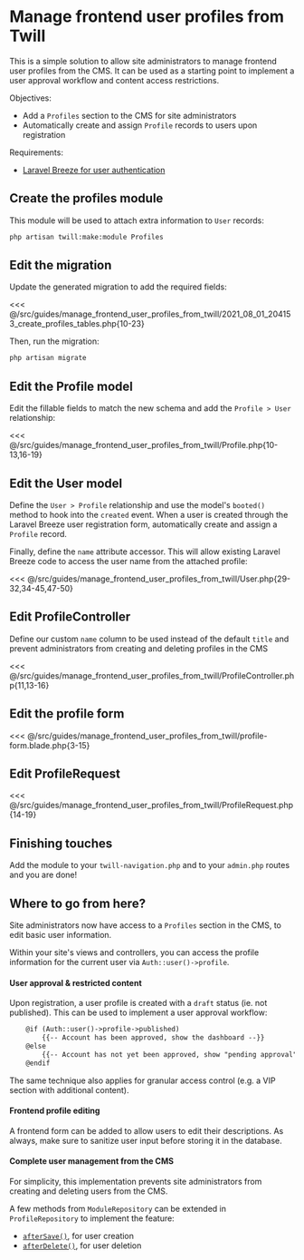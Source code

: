 # Manage frontend user profiles from Twill

This is a simple solution to allow site administrators to manage
frontend user profiles from the CMS. It can be used as a starting point
to implement a user approval workflow and content access restrictions.

Objectives:

*   Add a `Profiles` section to the CMS for site administrators
*   Automatically create and assign `Profile` records to users upon
    registration

Requirements:

*   [Laravel Breeze for user authentication](https://laravel.com/docs/8.x/starter-kits#laravel-breeze)

## Create the profiles module

This module will be used to attach extra information to `User` records:

```bash
php artisan twill:make:module Profiles
```

## Edit the migration

Update the generated migration to add the required fields:

<<< @/src/guides/manage_frontend_user_profiles_from_twill/2021_08_01_204153_create_profiles_tables.php{10-23}

Then, run the migration:

```bash
php artisan migrate
```

## Edit the Profile model

Edit the fillable fields to match the new schema and add the `Profile > User` relationship:

<<< @/src/guides/manage_frontend_user_profiles_from_twill/Profile.php{10-13,16-19}

## Edit the User model

Define the `User > Profile` relationship and use the model's `booted()` method to
hook into the `created` event. When a user is created through the Laravel Breeze
user registration form, automatically create and assign a `Profile` record.

Finally, define the `name` attribute accessor. This will allow existing
Laravel Breeze code to access the user name from the attached profile:

<<< @/src/guides/manage_frontend_user_profiles_from_twill/User.php{29-32,34-45,47-50}

## Edit ProfileController

Define our custom `name` column to be used instead of the default `title` and
prevent administrators from creating and deleting profiles in the CMS

<<< @/src/guides/manage_frontend_user_profiles_from_twill/ProfileController.php{11,13-16}

## Edit the profile form

<<< @/src/guides/manage_frontend_user_profiles_from_twill/profile-form.blade.php{3-15}

## Edit ProfileRequest

<<< @/src/guides/manage_frontend_user_profiles_from_twill/ProfileRequest.php{14-19}

## Finishing touches

Add the module to your `twill-navigation.php` and to your `admin.php`
routes and you are done!

## Where to go from here?

Site administrators now have access to a `Profiles` section in the CMS,
to edit basic user information.

Within your site's views and controllers, you can access the profile
information for the current user via `Auth::user()->profile`.

#### User approval & restricted content

Upon registration, a user profile is created with a `draft` status (ie.
not published). This can be used to implement a user approval workflow:

```html
    @if (Auth::user()->profile->published)
        {{-- Account has been approved, show the dashboard --}}
    @else
        {{-- Account has not yet been approved, show "pending approval" message --}}
    @endif
```

The same technique also applies for granular access control (e.g. a VIP
section with additional content).

#### Frontend profile editing

A frontend form can be added to allow users to edit their descriptions.
As always, make sure to sanitize user input before storing it in the
database.

#### Complete user management from the CMS

For simplicity, this implementation prevents site administrators from
creating and deleting users from the CMS.

A few methods from `ModuleRepository` can be extended in
`ProfileRepository` to implement the feature:

*   [`afterSave()`](https://twill.io/docs/api/2.x/A17/Twill/Repositories/ModuleRepository.html#method_afterSave),
    for user creation
*   [`afterDelete()`](https://twill.io/docs/api/2.x/A17/Twill/Repositories/ModuleRepository.html#method_afterDelete),
    for user deletion

